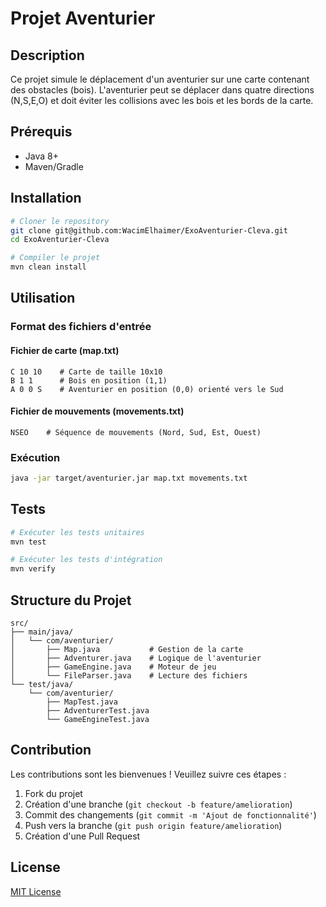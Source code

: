 # Projet Aventurier

## Description
Ce projet simule le déplacement d'un aventurier sur une carte contenant des obstacles (bois). L'aventurier peut se déplacer dans quatre directions (N,S,E,O) et doit éviter les collisions avec les bois et les bords de la carte.

## Prérequis
- Java 8+
- Maven/Gradle

## Installation
```bash
# Cloner le repository
git clone git@github.com:WacimElhaimer/ExoAventurier-Cleva.git
cd ExoAventurier-Cleva

# Compiler le projet
mvn clean install
```

## Utilisation
### Format des fichiers d'entrée

#### Fichier de carte (map.txt)
```
C 10 10    # Carte de taille 10x10
B 1 1      # Bois en position (1,1)
A 0 0 S    # Aventurier en position (0,0) orienté vers le Sud
```

#### Fichier de mouvements (movements.txt)
```
NSEO    # Séquence de mouvements (Nord, Sud, Est, Ouest)
```

### Exécution
```bash
java -jar target/aventurier.jar map.txt movements.txt
```

## Tests
```bash
# Exécuter les tests unitaires
mvn test

# Exécuter les tests d'intégration
mvn verify
```

## Structure du Projet
```
src/
├── main/java/
│   └── com/aventurier/
│       ├── Map.java           # Gestion de la carte
│       ├── Adventurer.java    # Logique de l'aventurier
│       ├── GameEngine.java    # Moteur de jeu
│       └── FileParser.java    # Lecture des fichiers
└── test/java/
    └── com/aventurier/
        ├── MapTest.java
        ├── AdventurerTest.java
        └── GameEngineTest.java
```

## Contribution
Les contributions sont les bienvenues ! Veuillez suivre ces étapes :
1. Fork du projet
2. Création d'une branche (`git checkout -b feature/amelioration`)
3. Commit des changements (`git commit -m 'Ajout de fonctionnalité'`)
4. Push vers la branche (`git push origin feature/amelioration`)
5. Création d'une Pull Request

## License
[MIT License](LICENSE) 